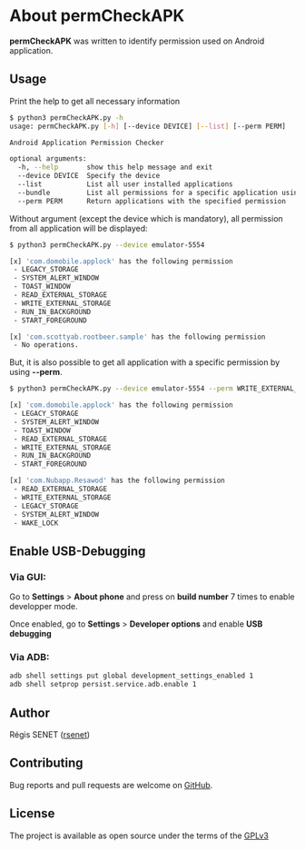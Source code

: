# About permCheckAPK

**permCheckAPK** was written to identify permission used on Android application.

## Usage

Print the help to get all necessary information

```bash
$ python3 permCheckAPK.py -h
usage: permCheckAPK.py [-h] [--device DEVICE] [--list] [--perm PERM]

Android Application Permission Checker

optional arguments:
  -h, --help       show this help message and exit
  --device DEVICE  Specify the device
  --list           List all user installed applications
  --bundle         List all permissions for a specific application using bundle id
  --perm PERM      Return applications with the specified permission
```

Without argument (except the device which is mandatory), all permission from all application will be displayed:

```bash
$ python3 permCheckAPK.py --device emulator-5554

[x] 'com.domobile.applock' has the following permission
 - LEGACY_STORAGE
 - SYSTEM_ALERT_WINDOW
 - TOAST_WINDOW
 - READ_EXTERNAL_STORAGE
 - WRITE_EXTERNAL_STORAGE
 - RUN_IN_BACKGROUND
 - START_FOREGROUND

[x] 'com.scottyab.rootbeer.sample' has the following permission
 - No operations.
```

But, it is also possible to get all application with a specific permission by using **--perm**.

```bash
$ python3 permCheckAPK.py --device emulator-5554 --perm WRITE_EXTERNAL_STORAGE

[x] 'com.domobile.applock' has the following permission
 - LEGACY_STORAGE
 - SYSTEM_ALERT_WINDOW
 - TOAST_WINDOW
 - READ_EXTERNAL_STORAGE
 - WRITE_EXTERNAL_STORAGE
 - RUN_IN_BACKGROUND
 - START_FOREGROUND

[x] 'com.Nubapp.Resawod' has the following permission
 - READ_EXTERNAL_STORAGE
 - WRITE_EXTERNAL_STORAGE
 - LEGACY_STORAGE
 - SYSTEM_ALERT_WINDOW
 - WAKE_LOCK
```

## Enable USB-Debugging

### Via GUI:

Go to **Settings** > **About phone** and press on **build number** 7 times to enable developper mode.

Once enabled, go to **Settings** > **Developer options** and enable **USB debugging**


### Via ADB:

```bash
adb shell settings put global development_settings_enabled 1
adb shell setprop persist.service.adb.enable 1
```


## Author

Régis SENET ([rsenet](https://github.com/rsenet))


## Contributing

Bug reports and pull requests are welcome on [GitHub](https://github.com/rsenet/permCheckAPK).

## License

The project is available as open source under the terms of the [GPLv3](https://www.gnu.org/licenses/quick-guide-gplv3.en.html)
